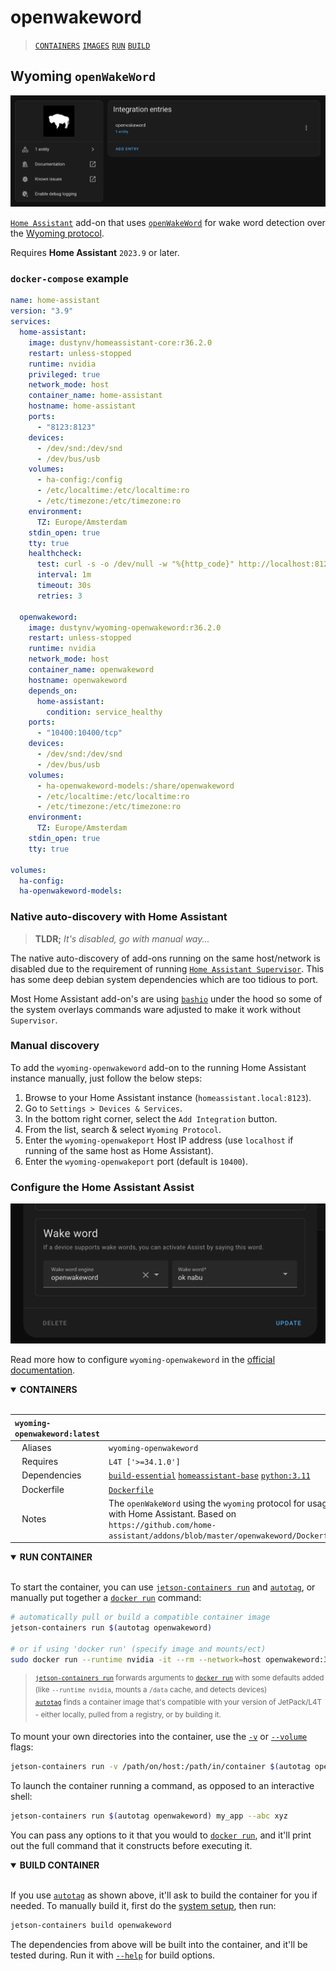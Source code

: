 # openwakeword

> [`CONTAINERS`](#user-content-containers) [`IMAGES`](#user-content-images) [`RUN`](#user-content-run) [`BUILD`](#user-content-build)

## Wyoming `openWakeWord`

<p align="center"><img src="wyoming-openwakeword.png" title="Wyoming openWakeWord" alt="Wyoming openWakeWord" /></p>

[`Home Assistant`](https://www.home-assistant.io/) add-on that uses [`openWakeWord`](https://github.com/dscripka/openwakeword) for wake word detection over the [Wyoming protocol](https://www.home-assistant.io/integrations/wyoming/).

Requires **Home Assistant** `2023.9` or later.

### `docker-compose` example

```yaml
name: home-assistant
version: "3.9"
services:
  home-assistant:
    image: dustynv/homeassistant-core:r36.2.0
    restart: unless-stopped
    runtime: nvidia
    privileged: true
    network_mode: host
    container_name: home-assistant
    hostname: home-assistant
    ports:
      - "8123:8123"
    devices:
      - /dev/snd:/dev/snd
      - /dev/bus/usb
    volumes:
      - ha-config:/config
      - /etc/localtime:/etc/localtime:ro
      - /etc/timezone:/etc/timezone:ro
    environment:
      TZ: Europe/Amsterdam
    stdin_open: true
    tty: true
    healthcheck:
      test: curl -s -o /dev/null -w "%{http_code}" http://localhost:8123 || exit 1
      interval: 1m
      timeout: 30s
      retries: 3

  openwakeword:
    image: dustynv/wyoming-openwakeword:r36.2.0
    restart: unless-stopped
    runtime: nvidia
    network_mode: host
    container_name: openwakeword
    hostname: openwakeword
    depends_on:
      home-assistant:
        condition: service_healthy
    ports:
      - "10400:10400/tcp"
    devices:
      - /dev/snd:/dev/snd
      - /dev/bus/usb
    volumes:
      - ha-openwakeword-models:/share/openwakeword
      - /etc/localtime:/etc/localtime:ro
      - /etc/timezone:/etc/timezone:ro
    environment:
      TZ: Europe/Amsterdam
    stdin_open: true
    tty: true

volumes:
  ha-config:
  ha-openwakeword-models:
```

### Native auto-discovery with Home Assistant

> **TLDR;** *It's disabled, go with manual way...*

The native auto-discovery of add-ons running on the same host/network is disabled due to the requirement of running [`Home Assistant Supervisor`](https://www.home-assistant.io/integrations/hassio/). This has some deep debian system dependencies which are too tidious to port.

Most Home Assistant add-on's are using [`bashio`](https://github.com/hassio-addons/bashio) under the hood so some of the system overlays commands ware adjusted to make it work without `Supervisor`.

### Manual discovery

To add the `wyoming-openwakeword` add-on to the running Home Assistant instance manually, just follow the below steps:

1. Browse to your Home Assistant instance (`homeassistant.local:8123`).
2. Go to `Settings > Devices & Services`.
3. In the bottom right corner, select the `Add Integration` button.
4. From the list, search & select `Wyoming Protocol`.
5. Enter the `wyoming-openwakeport` Host IP address (use `localhost` if running of the same host as Home Assistant).
6. Enter the `wyoming-openwakeport` port (default is `10400`).

### Configure the Home Assistant Assist

<p align="center"><img src="openwakeword-assist-config.png" title="Wyoming openWakeWord" alt="Wyoming openWakeWord" /></p>

Read more how to configure `wyoming-openwakeword` in the [official documentation](https://www.home-assistant.io/voice_control/install_wake_word_add_on#enabling-wake-word-for-your-voice-assistant).
<details open>
<summary><b><a id="containers">CONTAINERS</a></b></summary>
<br>

| **`wyoming-openwakeword:latest`** | |
| :-- | :-- |
| &nbsp;&nbsp;&nbsp;Aliases | `wyoming-openwakeword` |
| &nbsp;&nbsp;&nbsp;Requires | `L4T ['>=34.1.0']` |
| &nbsp;&nbsp;&nbsp;Dependencies | [`build-essential`](/packages/build/build-essential) [`homeassistant-base`](/packages/smart-home/homeassistant-base) [`python:3.11`](/packages/build/python) |
| &nbsp;&nbsp;&nbsp;Dockerfile | [`Dockerfile`](Dockerfile) |
| &nbsp;&nbsp;&nbsp;Notes | The `openWakeWord` using the `wyoming` protocol for usage with Home Assistant. Based on `https://github.com/home-assistant/addons/blob/master/openwakeword/Dockerfile` |

</details>

<details open>
<summary><b><a id="run">RUN CONTAINER</a></b></summary>
<br>

To start the container, you can use [`jetson-containers run`](/docs/run.md) and [`autotag`](/docs/run.md#autotag), or manually put together a [`docker run`](https://docs.docker.com/engine/reference/commandline/run/) command:
```bash
# automatically pull or build a compatible container image
jetson-containers run $(autotag openwakeword)

# or if using 'docker run' (specify image and mounts/ect)
sudo docker run --runtime nvidia -it --rm --network=host openwakeword:35.2.1

```
> <sup>[`jetson-containers run`](/docs/run.md) forwards arguments to [`docker run`](https://docs.docker.com/engine/reference/commandline/run/) with some defaults added (like `--runtime nvidia`, mounts a `/data` cache, and detects devices)</sup><br>
> <sup>[`autotag`](/docs/run.md#autotag) finds a container image that's compatible with your version of JetPack/L4T - either locally, pulled from a registry, or by building it.</sup>

To mount your own directories into the container, use the [`-v`](https://docs.docker.com/engine/reference/commandline/run/#volume) or [`--volume`](https://docs.docker.com/engine/reference/commandline/run/#volume) flags:
```bash
jetson-containers run -v /path/on/host:/path/in/container $(autotag openwakeword)
```
To launch the container running a command, as opposed to an interactive shell:
```bash
jetson-containers run $(autotag openwakeword) my_app --abc xyz
```
You can pass any options to it that you would to [`docker run`](https://docs.docker.com/engine/reference/commandline/run/), and it'll print out the full command that it constructs before executing it.
</details>
<details open>
<summary><b><a id="build">BUILD CONTAINER</b></summary>
<br>

If you use [`autotag`](/docs/run.md#autotag) as shown above, it'll ask to build the container for you if needed.  To manually build it, first do the [system setup](/docs/setup.md), then run:
```bash
jetson-containers build openwakeword
```
The dependencies from above will be built into the container, and it'll be tested during.  Run it with [`--help`](/jetson_containers/build.py) for build options.
</details>
